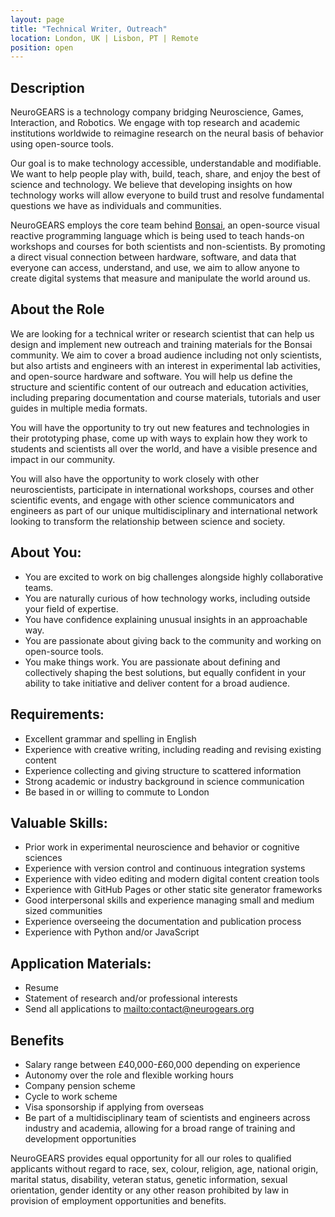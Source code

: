 ```yaml
---
layout: page
title: "Technical Writer, Outreach"
location: London, UK | Lisbon, PT | Remote
position: open
---
```


## Description

NeuroGEARS is a technology company bridging Neuroscience, Games, Interaction, and Robotics. We engage with top research and academic institutions worldwide to reimagine research on the neural basis of behavior using open-source tools.

Our goal is to make technology accessible, understandable and modifiable. We want to help people play with, build, teach, share, and enjoy the best of science and technology. We believe that developing insights on how technology works will allow everyone to build trust and resolve fundamental questions we have as individuals and communities.

NeuroGEARS employs the core team behind [Bonsai](https://bonsai-rx.org/), an open-source visual reactive programming language which is being used to teach hands-on workshops and courses for both scientists and non-scientists. By promoting a direct visual connection between hardware, software, and data that everyone can access, understand, and use, we aim to allow anyone to create digital systems that measure and manipulate the world around us.

## About the Role

We are looking for a technical writer or research scientist that can help us design and implement new outreach and training materials for the Bonsai community. We aim to cover a broad audience including not only scientists, but also artists and engineers with an interest in experimental lab activities, and open-source hardware and software. You will help us define the structure and scientific content of our outreach and education activities, including preparing documentation and course materials, tutorials and user guides in multiple media formats.

You will have the opportunity to try out new features and technologies in their prototyping phase, come up with ways to explain how they work to students and scientists all over the world, and have a visible presence and impact in our community.

You will also have the opportunity to work closely with other neuroscientists, participate in international workshops, courses and other scientific events, and engage with other science communicators and engineers as part of our unique multidisciplinary and international network looking to transform the relationship between science and society.

## About You:

* You are excited to work on big challenges alongside highly collaborative teams.
* You are naturally curious of how technology works, including outside your field of expertise.
* You have confidence explaining unusual insights in an approachable way.
* You are passionate about giving back to the community and working on open-source tools.
* You make things work. You are passionate about defining and collectively shaping the best solutions, but equally confident in your ability to take initiative and deliver content for a broad audience.

## Requirements:

* Excellent grammar and spelling in English
* Experience with creative writing, including reading and revising existing content
* Experience collecting and giving structure to scattered information
* Strong academic or industry background in science communication
* Be based in or willing to commute to London

## Valuable Skills:

* Prior work in experimental neuroscience and behavior or cognitive sciences
* Experience with version control and continuous integration systems
* Experience with video editing and modern digital content creation tools
* Experience with GitHub Pages or other static site generator frameworks
* Good interpersonal skills and experience managing small and medium sized communities
* Experience overseeing the documentation and publication process
* Experience with Python and/or JavaScript

## Application Materials:

* Resume
* Statement of research and/or professional interests
* Send all applications to <mailto:contact@neurogears.org>

## Benefits

* Salary range between £40,000-£60,000 depending on experience
* Autonomy over the role and flexible working hours
* Company pension scheme
* Cycle to work scheme
* Visa sponsorship if applying from overseas
* Be part of a multidisciplinary team of scientists and engineers across industry and academia, allowing for a broad range of training and development opportunities

NeuroGEARS provides equal opportunity for all our roles to qualified applicants without regard to race, sex, colour, religion, age, national origin, marital status, disability, veteran status, genetic information, sexual orientation, gender identity or any other reason prohibited by law in provision of employment opportunities and benefits.